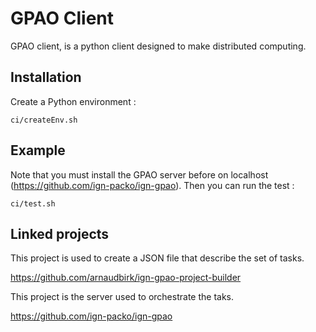 # GPAO Client

GPAO client, is a python client designed to make distributed computing.

## Installation
Create a Python environment :
```
ci/createEnv.sh
```

## Example
Note that you must install the GPAO server before on localhost (https://github.com/ign-packo/ign-gpao).
Then you can run the test :
```
ci/test.sh
```

## Linked projects

This project is used to create a JSON file that describe the set of tasks.

https://github.com/arnaudbirk/ign-gpao-project-builder


This project is the server used to orchestrate the taks.

https://github.com/ign-packo/ign-gpao



